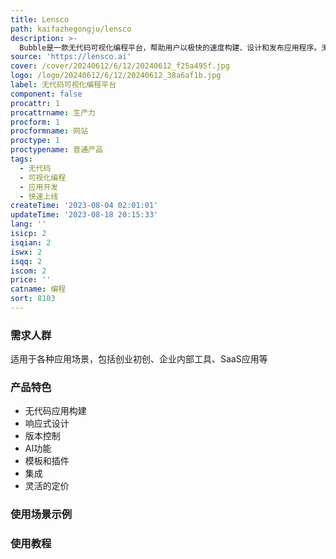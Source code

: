 ```yaml
---
title: Lensco
path: kaifazhegongju/lensco
description: >-
  Bubble是一款无代码可视化编程平台，帮助用户以极快的速度构建、设计和发布应用程序。无需编码，从初次创业者到经验丰富的工程师，都能使用Bubble快速搭建应用程序。Bubble提供响应式设计、版本控制、AI功能等多种功能，适用于各种应用场景。Bubble还提供丰富的模板、插件和集成，以满足用户的不同需求。定价灵活，适合个人开发者、团队和企业使用。
source: 'https://lensco.ai'
cover: /cover/20240612/6/12/20240612_f25a495f.jpg
logo: /logo/20240612/6/12/20240612_38a6af1b.jpg
label: 无代码可视化编程平台
component: false
procattr: 1
procattrname: 生产力
procform: 1
procformname: 网站
proctype: 1
proctypename: 普通产品
tags:
  - 无代码
  - 可视化编程
  - 应用开发
  - 快速上线
createTime: '2023-08-04 02:01:01'
updateTime: '2023-08-18 20:15:33'
lang: ''
isicp: 2
isqian: 2
iswx: 2
isqq: 2
iscom: 2
price: ''
catname: 编程
sort: 8103
---
```




### 需求人群
适用于各种应用场景，包括创业初创、企业内部工具、SaaS应用等

### 产品特色
- 无代码应用构建
- 响应式设计
- 版本控制
- AI功能
- 模板和插件
- 集成
- 灵活的定价

### 使用场景示例


### 使用教程


  
